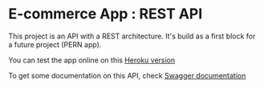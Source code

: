 # E-commerce App : REST API

This project is an API with a REST architecture.
It's build as a first block for a future project (PERN app).


You can test the app online on this [Heroku version](https://ecommerce-rest-api44.herokuapp.com/)

To get some documentation on this API, check [Swagger documentation](https://ecommerce-rest-api44.herokuapp.com/docs)